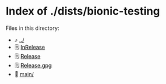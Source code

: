 
# Index of ./dists/bionic-testing
Files in this directory:
- :arrow_heading_up: [../](../)
- :spiral_notepad: [InRelease](InRelease)
- :spiral_notepad: [Release](Release)
- :spiral_notepad: [Release.gpg](Release.gpg)
- :file_folder: [main/](main/)
